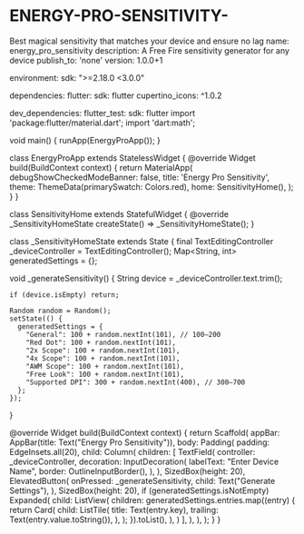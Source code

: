 # ENERGY-PRO-SENSITIVITY-
Best magical sensitivity that matches your device and ensure no lag 
name: energy_pro_sensitivity
description: A Free Fire sensitivity generator for any device
publish_to: 'none'
version: 1.0.0+1

environment:
  sdk: ">=2.18.0 <3.0.0"

dependencies:
  flutter:
    sdk: flutter
  cupertino_icons: ^1.0.2

dev_dependencies:
  flutter_test:
    sdk: flutter
    import 'package:flutter/material.dart';
import 'dart:math';

void main() {
  runApp(EnergyProApp());
}

class EnergyProApp extends StatelessWidget {
  @override
  Widget build(BuildContext context) {
    return MaterialApp(
      debugShowCheckedModeBanner: false,
      title: 'Energy Pro Sensitivity',
      theme: ThemeData(primarySwatch: Colors.red),
      home: SensitivityHome(),
    );
  }
}

class SensitivityHome extends StatefulWidget {
  @override
  _SensitivityHomeState createState() => _SensitivityHomeState();
}

class _SensitivityHomeState extends State<SensitivityHome> {
  final TextEditingController _deviceController = TextEditingController();
  Map<String, int> generatedSettings = {};

  void _generateSensitivity() {
    String device = _deviceController.text.trim();

    if (device.isEmpty) return;

    Random random = Random();
    setState(() {
      generatedSettings = {
        "General": 100 + random.nextInt(101), // 100–200
        "Red Dot": 100 + random.nextInt(101),
        "2x Scope": 100 + random.nextInt(101),
        "4x Scope": 100 + random.nextInt(101),
        "AWM Scope": 100 + random.nextInt(101),
        "Free Look": 100 + random.nextInt(101),
        "Supported DPI": 300 + random.nextInt(400), // 300–700
      };
    });
  }

  @override
  Widget build(BuildContext context) {
    return Scaffold(
      appBar: AppBar(title: Text("Energy Pro Sensitivity")),
      body: Padding(
        padding: EdgeInsets.all(20),
        child: Column(
          children: [
            TextField(
              controller: _deviceController,
              decoration: InputDecoration(
                labelText: "Enter Device Name",
                border: OutlineInputBorder(),
              ),
            ),
            SizedBox(height: 20),
            ElevatedButton(
              onPressed: _generateSensitivity,
              child: Text("Generate Settings"),
            ),
            SizedBox(height: 20),
            if (generatedSettings.isNotEmpty)
              Expanded(
                child: ListView(
                  children: generatedSettings.entries.map((entry) {
                    return Card(
                      child: ListTile(
                        title: Text(entry.key),
                        trailing: Text(entry.value.toString()),
                      ),
                    );
                  }).toList(),
                ),
              )
          ],
        ),
      ),
    );
  }
}
